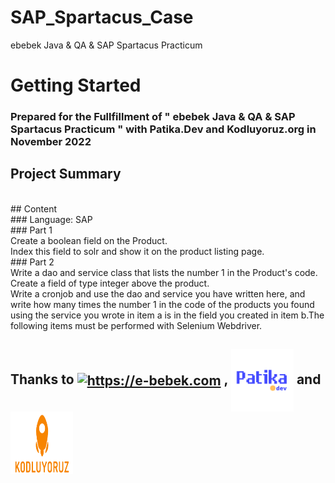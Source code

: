 # SAP_Spartacus_Case
ebebek  Java &amp; QA &amp; SAP Spartacus Practicum


# Getting Started

### Prepared for the Fullfillment of " ebebek Java & QA & SAP Spartacus Practicum " with Patika.Dev and Kodluyoruz.org in November 2022





## Project Summary
<br>
## Content 
<br>
### Language: SAP 
<br>
### Part 1 
<br>Create a boolean field on the Product.
<br>  Index this field to solr and show it on the product listing page.
<br>
### Part 2
<br>Write a dao and service class that lists the number 1 in the Product's code.
<br>Create a field of type integer above the product.
<br>Write a cronjob and use the dao and service you have written here, and write how many times the number 1 in the code of the products you found using the service you wrote in item a is in the field you created in item b.The following items must be performed with Selenium Webdriver.
<br>




## Thanks to   <a href="https://e-bebek.com" target="blank"><img align="center" src="https://user-images.githubusercontent.com/103220953/203633014-5f4cd869-ecc9-43ee-98d8-f93f6100e07a.svg" alt="https://e-bebek.com" height="100" width="100" /></a> , <a href="https://app.patika.dev" target="blank"><img align="center" src="https://raw.githubusercontent.com/ayhan-unlu/ayhan-unlu/main/patikaLogoSVG.svg" alt="https://app.patika.dev/" height="100" width="100" /></a> and <a href="https://kodluyoruz.org/tr/kodluyoruz/" target="blank"><img align="center" src="https://raw.githubusercontent.com/ayhan-unlu/ayhan-unlu/main/KodluyoruzLogoSVG.svg" alt="https://kodluyoruz.org/tr/kodluyoruz/" height="100" width="100" /></a> 
